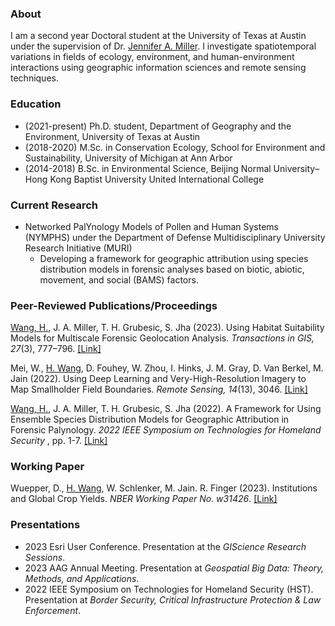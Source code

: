 ### About

I am a second year Doctoral student at the University of Texas at Austin under the supervision of Dr. <a target="_blank" href="https://liberalarts.utexas.edu/geography/faculty/jam5889">Jennifer A. Miller</a>. I investigate spatiotemporal variations in fields of ecology, environment, and human-environment interactions using geographic information sciences and remote sensing techniques. 

### Education

- (2021-present) Ph.D. student, Department of Geography and the Environment, University of Texas at Austin
- (2018-2020) M.Sc. in Conservation Ecology, School for Environment and Sustainability, University of Michigan at Ann Arbor
- (2014-2018) B.Sc. in Environmental Science, Beijing Normal University–Hong Kong Baptist University United International College

### Current Research 
- Networked PalYnology Models of Pollen and Human Systems (NYMPHS) under the Department of Defense Multidisciplinary University Research Initiative (MURI)
  - Developing a framework for geographic attribution using species distribution models in forensic analyses based on biotic, abiotic, movement, and social (BAMS) factors. 

### Peer-Reviewed Publications/Proceedings
<ins>Wang, H.</ins>, J. A. Miller, T. H. Grubesic, S. Jha (2023). Using Habitat Suitability Models for Multiscale Forensic Geolocation Analysis. <i>Transactions in GIS, 27</i>(3), 777–796. <a target="_blank" href="https://onlinelibrary.wiley.com/doi/abs/10.1111/tgis.13052">[Link]</a>

Mei, W., <ins>H. Wang</ins>, D. Fouhey, W. Zhou, I. Hinks, J. M. Gray, D. Van Berkel, M. Jain (2022). Using Deep Learning and Very-High-Resolution Imagery to Map Smallholder Field Boundaries. <i>Remote Sensing, 14</i>(13), 3046. <a target="_blank" href="https://doi.org/10.3390/rs14133046">[Link]</a>

<ins>Wang, H.</ins>, J. A. Miller, T. H. Grubesic, S. Jha (2022). A Framework for Using Ensemble Species Distribution Models for Geographic Attribution in Forensic Palynology. <i>2022 IEEE Symposium on Technologies for Homeland Security </i>, pp. 1-7. <a target="_blank" href="https://ieeexplore.ieee.org/abstract/document/10025427">[Link]</a>

### Working Paper
Wuepper, D., <ins>H. Wang</ins>, W. Schlenker, M. Jain. R. Finger (2023). Institutions and Global Crop Yields. <i>NBER Working Paper No. w31426</i>. <a target="_blank" href="https://www.nber.org/papers/w31426">[Link]</a>

### Presentations
- 2023 Esri User Conference. Presentation at the _GIScience Research Sessions_. 
- 2023 AAG Annual Meeting. Presentation at _Geospatial Big Data: Theory, Methods, and Applications_.
- 2022 IEEE Symposium on Technologies for Homeland Security (HST). Presentation at _Border Security, Critical Infrastructure Protection & Law Enforcement_.

